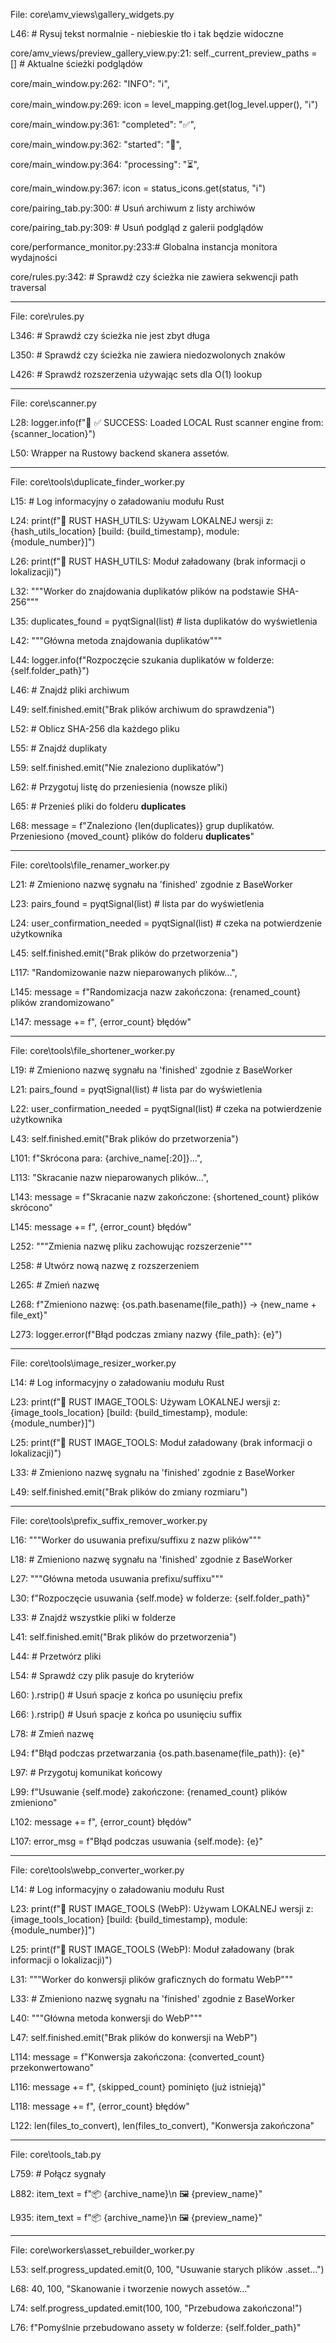 File: core\amv_views\gallery_widgets.py

L46: # Rysuj tekst normalnie - niebieskie tło i tak będzie widoczne

core/amv_views/preview_gallery_view.py:21: self.\_current_preview_paths = [] # Aktualne ścieżki podglądów

core/main_window.py:262: "INFO": "ℹ️",

core/main_window.py:269: icon = level_mapping.get(log_level.upper(), "ℹ️")

core/main_window.py:361: "completed": "✅",

core/main_window.py:362: "started": "🔄",

core/main_window.py:364: "processing": "⏳",

core/main_window.py:367: icon = status_icons.get(status, "ℹ️")

core/pairing_tab.py:300: # Usuń archiwum z listy archiwów

core/pairing_tab.py:309: # Usuń podgląd z galerii podglądów

core/performance_monitor.py:233:# Globalna instancja monitora wydajności

core/rules.py:342: # Sprawdź czy ścieżka nie zawiera sekwencji path traversal

---

File: core\rules.py

L346: # Sprawdź czy ścieżka nie jest zbyt długa

L350: # Sprawdź czy ścieżka nie zawiera niedozwolonych znaków

L426: # Sprawdź rozszerzenia używając sets dla O(1) lookup

---

File: core\scanner.py

L28: logger.info(f"🦀 ✅ SUCCESS: Loaded LOCAL Rust scanner engine from: {scanner_location}")

L50: Wrapper na Rustowy backend skanera assetów.

---

File: core\tools\duplicate_finder_worker.py

L15: # Log informacyjny o załadowaniu modułu Rust

L24: print(f"🦀 RUST HASH_UTILS: Używam LOKALNEJ wersji z: {hash_utils_location} [build: {build_timestamp}, module: {module_number}]")

L26: print(f"🦀 RUST HASH_UTILS: Moduł załadowany (brak informacji o lokalizacji)")

L32: """Worker do znajdowania duplikatów plików na podstawie SHA-256"""

L35: duplicates_found = pyqtSignal(list) # lista duplikatów do wyświetlenia

L42: """Główna metoda znajdowania duplikatów"""

L44: logger.info(f"Rozpoczęcie szukania duplikatów w folderze: {self.folder_path}")

L46: # Znajdź pliki archiwum

L49: self.finished.emit("Brak plików archiwum do sprawdzenia")

L52: # Oblicz SHA-256 dla każdego pliku

L55: # Znajdź duplikaty

L59: self.finished.emit("Nie znaleziono duplikatów")

L62: # Przygotuj listę do przeniesienia (nowsze pliki)

L65: # Przenieś pliki do folderu **duplicates**

L68: message = f"Znaleziono {len(duplicates)} grup duplikatów. Przeniesiono {moved_count} plików do folderu **duplicates**"

---

File: core\tools\file_renamer_worker.py

L21: # Zmieniono nazwę sygnału na 'finished' zgodnie z BaseWorker

L23: pairs_found = pyqtSignal(list) # lista par do wyświetlenia

L24: user_confirmation_needed = pyqtSignal(list) # czeka na potwierdzenie użytkownika

L45: self.finished.emit("Brak plików do przetworzenia")

L117: "Randomizowanie nazw nieparowanych plików...",

L145: message = f"Randomizacja nazw zakończona: {renamed_count} plików zrandomizowano"

L147: message += f", {error_count} błędów"

---

File: core\tools\file_shortener_worker.py

L19: # Zmieniono nazwę sygnału na 'finished' zgodnie z BaseWorker

L21: pairs_found = pyqtSignal(list) # lista par do wyświetlenia

L22: user_confirmation_needed = pyqtSignal(list) # czeka na potwierdzenie użytkownika

L43: self.finished.emit("Brak plików do przetworzenia")

L101: f"Skrócona para: {archive_name[:20]}...",

L113: "Skracanie nazw nieparowanych plików...",

L143: message = f"Skracanie nazw zakończone: {shortened_count} plików skrócono"

L145: message += f", {error_count} błędów"

L252: """Zmienia nazwę pliku zachowując rozszerzenie"""

L258: # Utwórz nową nazwę z rozszerzeniem

L265: # Zmień nazwę

L268: f"Zmieniono nazwę: {os.path.basename(file_path)} -> {new_name + file_ext}"

L273: logger.error(f"Błąd podczas zmiany nazwy {file_path}: {e}")

---

File: core\tools\image_resizer_worker.py

L14: # Log informacyjny o załadowaniu modułu Rust

L23: print(f"🦀 RUST IMAGE_TOOLS: Używam LOKALNEJ wersji z: {image_tools_location} [build: {build_timestamp}, module: {module_number}]")

L25: print(f"🦀 RUST IMAGE_TOOLS: Moduł załadowany (brak informacji o lokalizacji)")

L33: # Zmieniono nazwę sygnału na 'finished' zgodnie z BaseWorker

L49: self.finished.emit("Brak plików do zmiany rozmiaru")

---

File: core\tools\prefix_suffix_remover_worker.py

L16: """Worker do usuwania prefixu/suffixu z nazw plików"""

L18: # Zmieniono nazwę sygnału na 'finished' zgodnie z BaseWorker

L27: """Główna metoda usuwania prefixu/suffixu"""

L30: f"Rozpoczęcie usuwania {self.mode} w folderze: {self.folder_path}"

L33: # Znajdź wszystkie pliki w folderze

L41: self.finished.emit("Brak plików do przetworzenia")

L44: # Przetwórz pliki

L54: # Sprawdź czy plik pasuje do kryteriów

L60: ).rstrip() # Usuń spacje z końca po usunięciu prefix

L66: ).rstrip() # Usuń spacje z końca po usunięciu suffix

L78: # Zmień nazwę

L94: f"Błąd podczas przetwarzania {os.path.basename(file_path)}: {e}"

L97: # Przygotuj komunikat końcowy

L99: f"Usuwanie {self.mode} zakończone: {renamed_count} plików zmieniono"

L102: message += f", {error_count} błędów"

L107: error_msg = f"Błąd podczas usuwania {self.mode}: {e}"

---

File: core\tools\webp_converter_worker.py

L14: # Log informacyjny o załadowaniu modułu Rust

L23: print(f"🦀 RUST IMAGE_TOOLS (WebP): Używam LOKALNEJ wersji z: {image_tools_location} [build: {build_timestamp}, module: {module_number}]")

L25: print(f"🦀 RUST IMAGE_TOOLS (WebP): Moduł załadowany (brak informacji o lokalizacji)")

L31: """Worker do konwersji plików graficznych do formatu WebP"""

L33: # Zmieniono nazwę sygnału na 'finished' zgodnie z BaseWorker

L40: """Główna metoda konwersji do WebP"""

L47: self.finished.emit("Brak plików do konwersji na WebP")

L114: message = f"Konwersja zakończona: {converted_count} przekonwertowano"

L116: message += f", {skipped_count} pominięto (już istnieją)"

L118: message += f", {error_count} błędów"

L122: len(files_to_convert), len(files_to_convert), "Konwersja zakończona"

---

File: core\tools_tab.py

L759: # Połącz sygnały

L882: item_text = f"📦 {archive_name}\n 🖼️ {preview_name}"

L935: item_text = f"📦 {archive_name}\n 🖼️ {preview_name}"

---

File: core\workers\asset_rebuilder_worker.py

L53: self.progress_updated.emit(0, 100, "Usuwanie starych plików .asset...")

L68: 40, 100, "Skanowanie i tworzenie nowych assetów..."

L74: self.progress_updated.emit(100, 100, "Przebudowa zakończona!")

L76: f"Pomyślnie przebudowano assety w folderze: {self.folder_path}"
